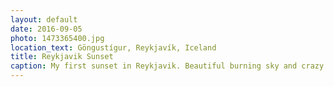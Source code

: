 ```yaml
---
layout: default
date: 2016-09-05
photo: 1473365400.jpg
location_text: Göngustígur, Reykjavík, Iceland
title: Reykjavik Sunset
caption: My first sunset in Reykjavik. Beautiful burning sky and crazy colored clouds!
---
```

